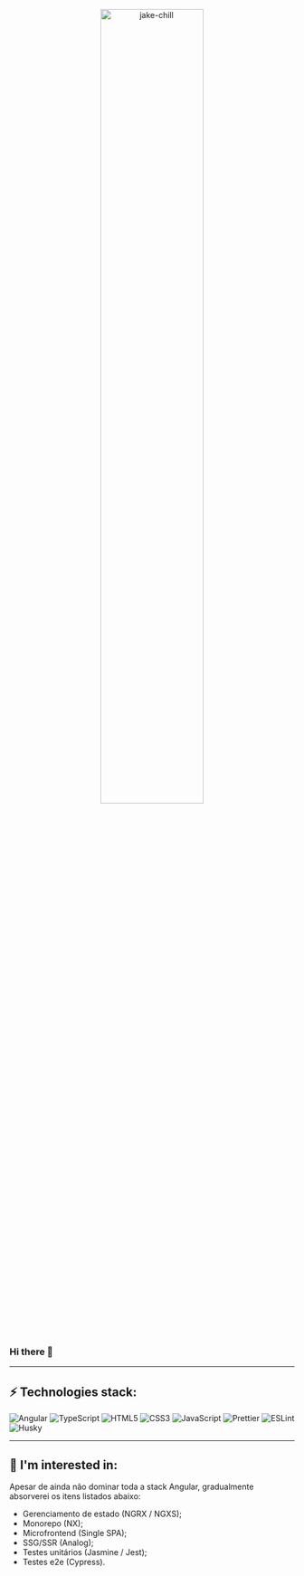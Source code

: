 
<p align="center">
  <img width="60%" height="60%" alt="jake-chill" src=https://i.ibb.co/vHjpt9K/imagem.png>
<p align="center">

### Hi there 👋
____

## ⚡ Technologies stack:

![Angular](https://img.shields.io/badge/-Angular-DD0031?style=flat-square&logo=angular)
![TypeScript](https://img.shields.io/badge/-TypeScript-007ACC?style=flat-square&logo=typescript&logoColor=white)
![HTML5](https://img.shields.io/badge/-HTML5-E34F26?style=flat-square&logo=html5&logoColor=white)
![CSS3](https://img.shields.io/badge/-CSS3-1572B6?style=flat-square&logo=css3)
![JavaScript](https://img.shields.io/badge/-JavaScript-black?style=flat-square&logo=javascript)
![Prettier](https://img.shields.io/badge/-Prettier-273943?style=flat-square&logo=prettier)
![ESLint](https://img.shields.io/badge/-ESLint-4930BD?style=flat-square&logo=eslint)
![Husky](https://img.shields.io/badge/-Husky-555555?style=flat-square&logo=square)
____

## 📓 I'm interested in:

Apesar de ainda não dominar toda a stack Angular, gradualmente absorverei os itens listados abaixo:
- Gerenciamento de estado (NGRX / NGXS);
- Monorepo (NX);
- Microfrontend (Single SPA);
- SSG/SSR (Analog);
- Testes unitários (Jasmine / Jest);
- Testes e2e (Cypress).
